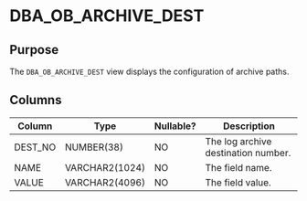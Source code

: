 # DBA_OB_ARCHIVE_DEST

## Purpose

The `DBA_OB_ARCHIVE_DEST` view displays the configuration of archive paths.

## Columns

| Column | Type | Nullable? | Description |
| --- | --- | --- | --- |
| DEST_NO | NUMBER(38) | NO | The log archive destination number. |
| NAME | VARCHAR2(1024) | NO | The field name. |
| VALUE | VARCHAR2(4096) | NO | The field value. |